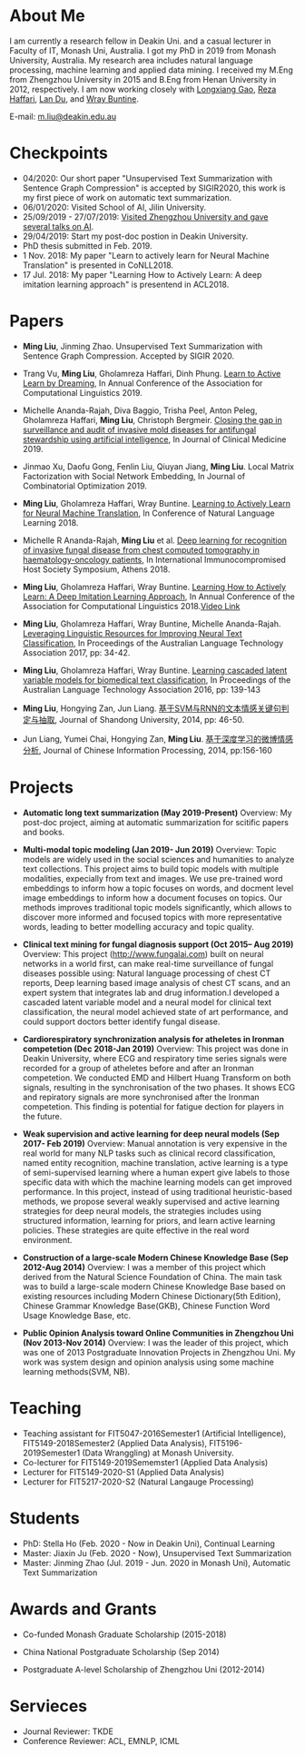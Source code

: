# About Me
 I am currently a research fellow in Deakin Uni. and a casual lecturer in Faculty of IT, Monash Uni, Australia. I got my PhD in 2019 from Monash University, Australia. My research area includes natural language processing, machine learning and applied data mining. I received my M.Eng from Zhengzhou University in 2015 and B.Eng from Henan University in 2012, respectively.  I am now working closely with [Longxiang Gao](https://au.linkedin.com/in/longxianggao), [Reza Haffari](http://users.monash.edu.au/~gholamrh/), [Lan Du](https://research.monash.edu/en/persons/lan-du), and [Wray Buntine](https://bayesian-models.org/). 
 
 E-mail: m.liu@deakin.edu.au

# Checkpoints
   * 04/2020: Our short paper "Unsupervised Text Summarization with Sentence Graph Compression" is accepted by SIGIR2020, this work is my first piece of work on automatic text summarization.
   * 06/01/2020: Visited School of AI, Jilin University.
   * 25/09/2019 - 27/07/2019: [Visited Zhengzhou University and gave several talks on AI](http://www5.zzu.edu.cn/nlp//info/1018/1811.htm).
   * 29/04/2019: Start my post-doc postion in Deakin University.
   * PhD thesis submitted in Feb. 2019.
   * 1 Nov. 2018: My paper "Learn to actively learn for Neural Machine Translation" is presented in CoNLL2018.
   * 17 Jul. 2018: My paper "Learning How to Actively Learn: A deep imitation learning approach" is presentend in ACL2018.

# Papers
   * __Ming Liu__, Jinming Zhao. Unsupervised Text Summarization with Sentence Graph Compression. Accepted by SIGIR 2020.
   * Trang Vu, __Ming Liu__, Gholamreza Haffari, Dinh Phung. [Learn to Active Learn by Dreaming](https://www.aclweb.org/anthology/P19-1401), In Annual Conference of the Association for Computational Linguistics 2019.
   
   * Michelle Ananda-Rajah, Diva Baggio, Trisha Peel, Anton Peleg, Gholamreza Haffari, __Ming Liu__, Christoph Bergmeir. [Closing the gap in surveillance and audit of invasive mold diseases for antifungal stewardship using artificial intelligence](https://www.ncbi.nlm.nih.gov/pmc/articles/PMC6780614/), In Journal of Clinical Medicine 2019.
   
   * Jinmao Xu, Daofu Gong, Fenlin Liu, Qiuyan Jiang, __Ming Liu__. Local Matrix Factorization with Social Network Embedding, In Journal of Combinatorial Optimization 2019.
   
   * __Ming Liu__, Gholamreza Haffari, Wray Buntine. [Learning to Actively Learn for Neural Machine Translation](http://aclweb.org/anthology/K18-1033), In Conference of Natural Language Learning 2018.
   
   * Michelle R Ananda-Rajah, __Ming Liu__ et al. [Deep learning for recognition of invasive fungal disease from chest computed tomography in haematology-oncology patients](https://docs.wixstatic.com/ugd/dd2c9d_311a3a4281a74f2389c63a254965daa6.pdf), In International Immunocompromised Host Society Symposium, Athens 2018.

  * __Ming Liu__, Gholamreza Haffari, Wray Buntine. [Learning How to Actively Learn: A Deep Imitation Learning Approach](http://aclweb.org/anthology/P18-1174),  In Annual Conference of the Association for Computational Linguistics 2018.[Video Link](https://vimeo.com/285804866)

  * __Ming Liu__, Gholamreza Haffari, Wray Buntine, Michelle Ananda-Rajah. [Leveraging Linguistic Resources for Improving Neural Text Classification](http://aclweb.org/anthology/U17-1004), In Proceedings of the Australian Language Technology Association 2017, pp: 34-42.

  * __Ming Liu__, Gholamreza Haffari, Wray Buntine. [Learning cascaded latent variable models for biomedical text classification](http://aclweb.org/anthology/U16-1014), In Proceedings of the Australian Language Technology Association 2016, pp: 139-143

  * __Ming Liu__, Hongying Zan, Jun Liang. [基于SVM与RNN的文本情感关键句判定与抽取](https://www.google.com/url?sa=t&rct=j&q=&esrc=s&source=web&cd=2&cad=rja&uact=8&ved=2ahUKEwjg7pSYivrlAhWDx4UKHRK1A2cQFjABegQIBRAB&url=http%3A%2F%2Fmall.cnki.net%2Fmagazine%2FArticle%2FSDDX201411010.htm&usg=AOvVaw3rJbBIH7Oi1EOjYEADnSJF), Journal of Shandong University, 2014, pp: 46-50.
  
  * Jun Liang, Yumei Chai, Hongying Zan, __Ming Liu__. [基于深度学习的微博情感分析](http://cips-cl.org/static/anthology/CCL-2014/CCL-14-011.pdf), Journal of Chinese Information Processing, 2014, pp:156-160
    
# Projects
  * __Automatic long text summarization (May 2019-Present)__ Overview: My post-doc project, aiming at automatic summarization for scitific papers and books.
  
  * __Multi-modal topic modeling (Jan 2019- Jun 2019)__ Overview: Topic models are widely used in the social sciences and humanities to analyze text collections. This project aims to build topic models with multiple modalities, expecially from text and images. We use pre-trained word embeddings to inform how a topic focuses on words, and docment level image embeddings to inform how a document focuses on topics. Our methods improves traditional topic models significantly, which allows to discover more informed and focused topics with more representative words, leading to better modelling accuracy and topic quality.
  
   * __Clinical text mining for fungal diagnosis support (Oct 2015– Aug 2019)__ Overview: This project (http://www.fungalai.com)  built on neural networks in a world first, can make real-time surveillance of fungal diseases possible using: Natural language processing of chest CT reports, Deep learning based image analysis of chest CT scans, and an expert system that integrates lab and drug information.I developed a cascaded latent variable model and a neural model for clinical text classification, the neural model achieved state of art performance, and could support doctors better identify fungal disease.
   
  * __Cardiorespiratory synchronization analysis for atheletes in Ironman competetion (Dec 2018-Jan 2019)__ Overview: This project was done in Deakin University, where ECG and respiratory time series signals were recorded for a group of atheletes before and after an Ironman competetion. We conducted EMD and Hilbert Huang Transform on both signals, resulting in the synchronisation of the two phases. It shows ECG and repiratory signals are more synchronised after the Ironman competetion. This finding is potential for fatigue dection for players in the future.

  * __Weak supervision and active learning for deep neural models (Sep 2017- Feb 2019)__
Overview: Manual annotation is very expensive in the real world for many NLP tasks such as clinical record classification, named entity recognition, machine translation, active learning is a type of semi-supervised learning where a human expert give labels to those specific data with which the machine learning models can get improved performance. In this project, instead of using traditional heuristic-based methods, we propose several weakly supervised and active learning strategies for deep neural models, the strategies includes using structured information, learning for priors, and learn active learning policies. These strategies are quite effective in the real word environment.

   * __Construction of a large-scale Modern Chinese Knowledge Base (Sep 2012-Aug 2014)__ Overview: I was a member of this project which derived from the Natural Science Foundation of China. The main task was to build a large-scale modern Chinese Knowledge Base based on existing resources including Modern Chinese Dictionary(5th Edition), Chinese Grammar Knowledge Base(GKB), Chinese Function Word Usage Knowledge Base, etc.

   * __Public Opinion Analysis toward Online Communities in Zhengzhou Uni (Nov 2013-Nov 2014)__ Overview: I was the leader of this project, which was one of 2013 Postgraduate Innovation Projects in Zhengzhou Uni. My work was system design and opinion analysis using some machine learning methods(SVM, NB).


# Teaching 
   * Teaching assistant for FIT5047-2016Semester1 (Artificial Intelligence), FIT5149-2018Semester2 (Applied Data Analysis), FIT5196-2019Semester1 (Data Wranggling) at Monash University.
   * Co-lecturer for FIT5149-2019Sememster1 (Applied Data Analysis)
   * Lecturer for FIT5149-2020-S1 (Applied Data Analysis)
   * Lecturer for FIT5217-2020-S2 (Natural Langauge Processing)
   
# Students
  * PhD: Stella Ho (Feb. 2020 - Now in Deakin Uni), Continual Learning
  * Master: Jiaxin Ju (Feb. 2020 - Now), Unsupervised Text Summarization
  * Master: Jinming Zhao (Jul. 2019 - Jun. 2020 in Monash Uni), Automatic Text Summarization
  
# Awards and Grants
   * Co-funded Monash Graduate Scholarship (2015-2018)

   * China National Postgraduate Scholarship (Sep 2014)

   * Postgraduate A-level Scholarship of Zhengzhou Uni (2012-2014)

# Servieces
   * Journal Reviewer: TKDE
   * Conference Reviewer: ACL, EMNLP, ICML

